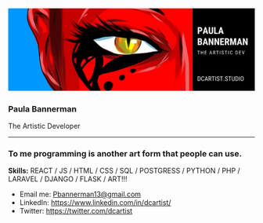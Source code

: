



### ![DCartist](banner.png)



### Paula Bannerman 

The Artistic Developer

------

### To me programming is another art form that people can use.

**Skills:** REACT / JS / HTML / CSS / SQL / POSTGRESS / PYTHON / PHP / LARAVEL / DJANGO / FLASK / ART!!!



- Email me: Pbannerman13@gmail.com 
- LinkedIn: https://www.linkedin.com/in/dcartist/
- Twitter: https://twitter.com/dcartist




